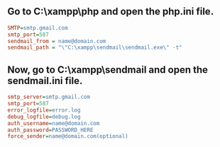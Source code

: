 ## Go to C:\xampp\php and open the php.ini file.

```ini
SMTP=smtp.gmail.com
smtp_port=587
sendmail_from = name@domain.com
sendmail_path = "\"C:\xampp\sendmail\sendmail.exe\" -t"
```

## Now, go to C:\xampp\sendmail and open the sendmail.ini file.

```ini
smtp_server=smtp.gmail.com
smtp_port=587
error_logfile=error.log
debug_logfile=debug.log
auth_username=name@domain.com
auth_password=PASSWORD_HERE
force_sender=name@domain.com(optional)
```